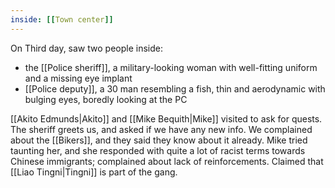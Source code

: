 ```yaml
---
inside: [[Town center]]
---
```


On Third day, saw two people inside:
- the [[Police sheriff]], a military-looking woman with well-fitting uniform and a missing eye implant
- [[Police deputy]], a 30 man resembling a fish, thin and aerodynamic with bulging eyes, boredly looking at the PC

[[Akito Edmunds|Akito]] and [[Mike Bequith|Mike]] visited to ask for quests. The sheriff greets us, and asked if we have any new  info. We complained about the [[Bikers]], and they said they know about it already. Mike tried taunting her, and she responded with quite a lot of racist terms towards Chinese immigrants; complained about lack of reinforcements. Claimed that [[Liao Tingni|Tingni]] is part of the gang. 
